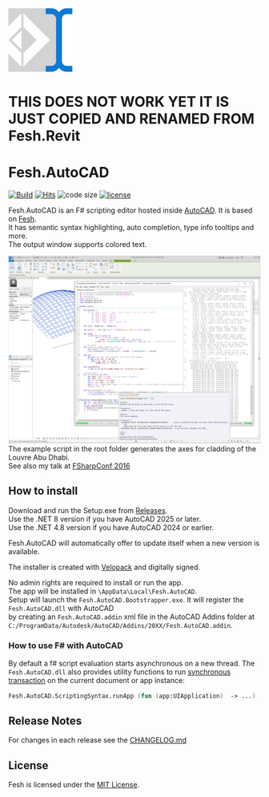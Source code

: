 
![Logo](https://raw.githubusercontent.com/goswinr/Fesh.AutoCAD/main/Media/logo128.png)

# THIS DOES NOT WORK YET IT IS JUST COPIED AND RENAMED FROM Fesh.Revit

# Fesh.AutoCAD
[![Build](https://github.com/goswinr/Fesh.AutoCAD/actions/workflows/build.yml/badge.svg?event=push)](https://github.com/goswinr/Fesh.AutoCAD/actions/workflows/build.yml)
[![Hits](https://hits.seeyoufarm.com/api/count/incr/badge.svg?url=https%3A%2F%2Fgithub.com%2Fgoswinr%2FFesh.AutoCAD&count_bg=%2379C83D&title_bg=%23555555&icon=github.svg&icon_color=%23E7E7E7&title=hits&edge_flat=false)](https://hits.seeyoufarm.com)
![code size](https://img.shields.io/github/languages/code-size/goswinr/Fesh.AutoCAD.svg)
[![license](https://img.shields.io/github/license/goswinr/Fesh.AutoCAD)](LICENSE)

Fesh.AutoCAD is an F# scripting editor hosted inside [AutoCAD]("https://www.autodesk.com/products/autoCad/overview"). It is based on [Fesh](https://github.com/goswinr/Fesh).\
It has semantic syntax highlighting, auto completion, type info tooltips and more.\
The output window supports colored text.

![Screenshot](Media/screen1.png)
The example script in the root folder generates the axes for cladding of the Louvre Abu Dhabi.\
See also my talk at <a href="https://www.youtube.com/watch?v=ZY-bvZZZZnE" target="_blank">FSharpConf 2016</a>


## How to install


Download and run the Setup.exe from [Releases](https://github.com/goswinr/Fesh.AutoCAD/releases).\
Use the .NET 8 version if you have AutoCAD 2025 or later.\
Use the .NET 4.8 version if you have AutoCAD 2024 or earlier.

Fesh.AutoCAD will automatically offer to update itself when a new version is available.

The installer is created with [Velopack](https://velopack.io) and digitally signed.

No admin rights are required to install or run the app.\
The app will be installed in `\AppData\Local\Fesh.AutoCAD`. \
Setup will launch the `Fesh.AutoCAD.Bootstrapper.exe`. It will register the `Fesh.AutoCAD.dll` with AutoCAD \
by creating an `Fesh.AutoCAD.addin` xml file in the AutoCAD Addins folder at `C:/ProgramData/Autodesk/AutoCAD/Addins/20XX/Fesh.AutoCAD.addin`.


### How to use F# with AutoCAD
By default a f# script evaluation starts asynchronous on a new thread. The `Fesh.AutoCAD.dll` also provides utility functions to run <a href="https://knowledge.autodesk.com/support/autoCad-products/learn-explore/caas/CloudHelp/cloudhelp/2014/ENU/AutoCAD/files/GUID-C946A4BA-2E70-4467-91A0-1B6BA69DBFBE-htm.html" target="_blank">synchronous transaction</a> on the current document or app instance:

```fsharp
Fesh.AutoCAD.ScriptingSyntax.runApp (fun (app:UIApplication)  -> ...)
```

## Release Notes
For changes in each release see the  [CHANGELOG.md](https://github.com/goswinr/Fesh.AutoCAD/blob/main/CHANGELOG.md)

## License
Fesh is licensed under the [MIT License](https://github.com/goswinr/Fesh.AutoCAD/blob/main/LICENSE.md).
